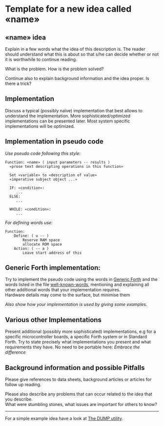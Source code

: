 # Template for a new idea called «name»

## «name» idea

Explain in a few words what the idea of this description is.
The reader should understand what this is about so that s/he can decide whether or not it is worthwhile to continue reading.

What is the problem. How is the problem solved?

Continue also to explain background information and the idea proper. Is there a trick? 

## Implementation

Discuss a typical (possibly naïve) implementation that best allows to understand the implementation. 
More sophisticated/optimized implementations can be presented later. Most system specific implementations will be optimized.

## Implementation in pseudo code

*Use pseudo code following this style:*
```
Function: «name» ( input parameters -- results )
  «prose text descripting operations in this function»
 
  Set «variable» to «description of value»
  «imperative subject object ...»
  
  IF: «condition»:
     ...
  ELSE:
     ...
  
  WHILE: «condition»:
     ...
```
*For defining words use:*
```
Function:  
	Define: ( u -- )
		Reserve RAM space 
		allocate ROM space 
	Action: ( -- a )
		Leave start address of this 
```

## Generic Forth implementation:

Try to implement the pseudo code using the words in [Generic Forth](https://github.com/embeddingforth/embeddingForth.github.io/blob/main/minimalforth.md) and the words listed in the file [well-known-words](https://github.com/embeddingforth/embeddingForth.github.io/blob/main/well-known-words.txt), 
mentioning and explaining all other additional words that your implementation requires.  
Hardware details may come to the surface, but minimise them

*Also show how your implementation is used by giving some examples.*


## Various other Implementations

Present additional (possibly more sophisticated) implementations, e.g for a specific microcontroller boards, a specific Forth system or in Standard Forth.
Try to state precisely what implementations you present and what requirements they have. No need to be portable here: *Embrace the difference*

## Background information and possible Pitfalls

Please give references to data sheets, background articles or articles for follow up reading.

Please also describe any problems that can occur related to the idea that you describe.  
What were stumbling stones, what issues are important for others to know?


--- 

For a simple example idea have a look at [The DUMP utility](https://github.com/embeddingforth/embeddingForth/tree/main/System-Software/dump).
